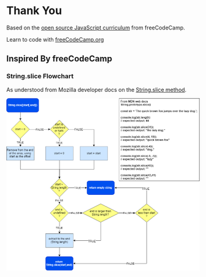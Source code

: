 # Thank You

Based on the [open source JavaScript curriculum](https://github.com/freeCodeCamp/freeCodeCamp/tree/master/curriculum/challenges/english/02-javascript-algorithms-and-data-structures) from freeCodeCamp.

Learn to code with [freeCodeCamp.org](https://freecodecamp.org)

## Inspired By freeCodeCamp

### String.slice Flowchart

As understood from Mozilla developer docs on the [String.slice method](https://developer.mozilla.org/en-US/docs/Web/JavaScript/Reference/Global_Objects/String/slice#Syntax).

![String slice flowchart](./images/String.slice.png)
